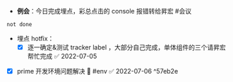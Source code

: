 - **例会**：今日完成埋点，彩总点击的 console 报错转给昇宏 #会议
```tasks
not done

```
- 埋点 hotfix：
	- [x] 逐一确定&测试 tracker label ，大部分自己完成，单体组件的三个请昇宏帮忙完成 ✅ 2022-07-05
- [x] prime 开发环境问题解决 🔼   #env ✅ 2022-07-06 ^57eb2e